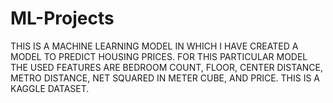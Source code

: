 # ML-Projects

THIS IS A MACHINE LEARNING MODEL IN WHICH I HAVE CREATED A MODEL TO PREDICT HOUSING PRICES. FOR THIS PARTICULAR MODEL THE USED FEATURES ARE BEDROOM COUNT, FLOOR, CENTER DISTANCE, METRO DISTANCE, NET SQUARED IN METER CUBE, AND PRICE. THIS IS A KAGGLE DATASET. 
